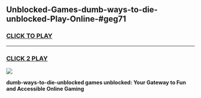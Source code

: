 
## Unblocked-Games-dumb-ways-to-die-unblocked-Play-Online-#geg71
<h3>
<a href="https://premium.freeplayer.one?title=dumb-ways-to-die-unblocked&ref=24F">CLICK TO PLAY</a></h3>
<hr>

<h3>
<a href="https://premium.freeplayer.one?title=dumb-ways-to-die-unblocked&ref=24F">CLICK 2 PLAY</a>
  
</h3>

<a href="https://premium.freeplayer.one?title=dumb-ways-to-die-unblocked&ref=24F/"><img src="https://clearcache.store/games.png"></a>


**dumb-ways-to-die-unblocked games unblocked: Your Gateway to Fun and Accessible Online Gaming**
